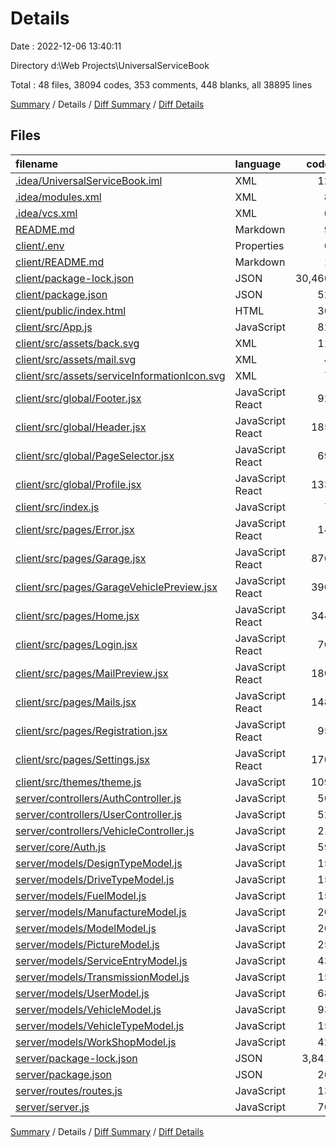 # Details

Date : 2022-12-06 13:40:11

Directory d:\\Web Projects\\UniversalServiceBook

Total : 48 files,  38094 codes, 353 comments, 448 blanks, all 38895 lines

[Summary](results.md) / Details / [Diff Summary](diff.md) / [Diff Details](diff-details.md)

## Files
| filename | language | code | comment | blank | total |
| :--- | :--- | ---: | ---: | ---: | ---: |
| [.idea/UniversalServiceBook.iml](/.idea/UniversalServiceBook.iml) | XML | 12 | 0 | 0 | 12 |
| [.idea/modules.xml](/.idea/modules.xml) | XML | 8 | 0 | 0 | 8 |
| [.idea/vcs.xml](/.idea/vcs.xml) | XML | 6 | 0 | 0 | 6 |
| [README.md](/README.md) | Markdown | 9 | 0 | 7 | 16 |
| [client/.env](/client/.env) | Properties | 6 | 4 | 0 | 10 |
| [client/README.md](/client/README.md) | Markdown | 1 | 0 | 1 | 2 |
| [client/package-lock.json](/client/package-lock.json) | JSON | 30,466 | 0 | 1 | 30,467 |
| [client/package.json](/client/package.json) | JSON | 52 | 0 | 1 | 53 |
| [client/public/index.html](/client/public/index.html) | HTML | 30 | 0 | 1 | 31 |
| [client/src/App.js](/client/src/App.js) | JavaScript | 82 | 14 | 10 | 106 |
| [client/src/assets/back.svg](/client/src/assets/back.svg) | XML | 11 | 0 | 1 | 12 |
| [client/src/assets/mail.svg](/client/src/assets/mail.svg) | XML | 4 | 0 | 1 | 5 |
| [client/src/assets/serviceInformationIcon.svg](/client/src/assets/serviceInformationIcon.svg) | XML | 7 | 0 | 1 | 8 |
| [client/src/global/Footer.jsx](/client/src/global/Footer.jsx) | JavaScript React | 92 | 0 | 13 | 105 |
| [client/src/global/Header.jsx](/client/src/global/Header.jsx) | JavaScript React | 185 | 0 | 33 | 218 |
| [client/src/global/PageSelector.jsx](/client/src/global/PageSelector.jsx) | JavaScript React | 69 | 0 | 9 | 78 |
| [client/src/global/Profile.jsx](/client/src/global/Profile.jsx) | JavaScript React | 133 | 0 | 14 | 147 |
| [client/src/index.js](/client/src/index.js) | JavaScript | 7 | 0 | 2 | 9 |
| [client/src/pages/Error.jsx](/client/src/pages/Error.jsx) | JavaScript React | 14 | 0 | 3 | 17 |
| [client/src/pages/Garage.jsx](/client/src/pages/Garage.jsx) | JavaScript React | 876 | 27 | 94 | 997 |
| [client/src/pages/GarageVehiclePreview.jsx](/client/src/pages/GarageVehiclePreview.jsx) | JavaScript React | 390 | 2 | 46 | 438 |
| [client/src/pages/Home.jsx](/client/src/pages/Home.jsx) | JavaScript React | 344 | 22 | 41 | 407 |
| [client/src/pages/Login.jsx](/client/src/pages/Login.jsx) | JavaScript React | 70 | 3 | 11 | 84 |
| [client/src/pages/MailPreview.jsx](/client/src/pages/MailPreview.jsx) | JavaScript React | 180 | 1 | 20 | 201 |
| [client/src/pages/Mails.jsx](/client/src/pages/Mails.jsx) | JavaScript React | 148 | 0 | 18 | 166 |
| [client/src/pages/Registration.jsx](/client/src/pages/Registration.jsx) | JavaScript React | 95 | 0 | 12 | 107 |
| [client/src/pages/Settings.jsx](/client/src/pages/Settings.jsx) | JavaScript React | 170 | 143 | 28 | 341 |
| [client/src/themes/theme.js](/client/src/themes/theme.js) | JavaScript | 109 | 5 | 3 | 117 |
| [server/controllers/AuthController.js](/server/controllers/AuthController.js) | JavaScript | 50 | 0 | 10 | 60 |
| [server/controllers/UserController.js](/server/controllers/UserController.js) | JavaScript | 52 | 0 | 8 | 60 |
| [server/controllers/VehicleController.js](/server/controllers/VehicleController.js) | JavaScript | 21 | 20 | 4 | 45 |
| [server/core/Auth.js](/server/core/Auth.js) | JavaScript | 59 | 3 | 4 | 66 |
| [server/models/DesignTypeModel.js](/server/models/DesignTypeModel.js) | JavaScript | 15 | 0 | 3 | 18 |
| [server/models/DriveTypeModel.js](/server/models/DriveTypeModel.js) | JavaScript | 15 | 0 | 3 | 18 |
| [server/models/FuelModel.js](/server/models/FuelModel.js) | JavaScript | 15 | 0 | 2 | 17 |
| [server/models/ManufactureModel.js](/server/models/ManufactureModel.js) | JavaScript | 20 | 0 | 3 | 23 |
| [server/models/ModelModel.js](/server/models/ModelModel.js) | JavaScript | 20 | 0 | 3 | 23 |
| [server/models/PictureModel.js](/server/models/PictureModel.js) | JavaScript | 25 | 0 | 3 | 28 |
| [server/models/ServiceEntryModel.js](/server/models/ServiceEntryModel.js) | JavaScript | 43 | 0 | 4 | 47 |
| [server/models/TransmissionModel.js](/server/models/TransmissionModel.js) | JavaScript | 15 | 0 | 3 | 18 |
| [server/models/UserModel.js](/server/models/UserModel.js) | JavaScript | 68 | 0 | 5 | 73 |
| [server/models/VehicleModel.js](/server/models/VehicleModel.js) | JavaScript | 93 | 0 | 3 | 96 |
| [server/models/VehicleTypeModel.js](/server/models/VehicleTypeModel.js) | JavaScript | 15 | 0 | 3 | 18 |
| [server/models/WorkShopModel.js](/server/models/WorkShopModel.js) | JavaScript | 42 | 0 | 3 | 45 |
| [server/package-lock.json](/server/package-lock.json) | JSON | 3,841 | 0 | 1 | 3,842 |
| [server/package.json](/server/package.json) | JSON | 26 | 0 | 1 | 27 |
| [server/routes/routes.js](/server/routes/routes.js) | JavaScript | 13 | 98 | 5 | 116 |
| [server/server.js](/server/server.js) | JavaScript | 70 | 11 | 6 | 87 |

[Summary](results.md) / Details / [Diff Summary](diff.md) / [Diff Details](diff-details.md)